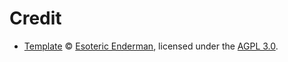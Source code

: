 # Credit

- [Template][template] &copy; [Esoteric Enderman][template-author], licensed under the [AGPL 3.0][template-license].

<!-- Link aliases -->

<!-- Credits -->

[template]: https://github.com/esoterictemplates/template
[template-author]: https://enderman.dev
[template-license]: ../LICENSE
